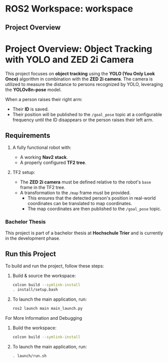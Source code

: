 # ROS2 Workspace: workspace

## Project Overview

# Project Overview: Object Tracking with YOLO and ZED 2i Camera

This project focuses on **object tracking** using the **YOLO (You Only Look Once)** algorithm in combination with the **ZED 2i camera**. The camera is utilized to measure the distance to persons recognized by YOLO, leveraging the **YOLOv8n-pose** model.

When a person raises their right arm:
- Their **ID** is saved.
- Their position will be published to the `/goal_pose` topic at a configurable frequency until the ID disappears or the person raises their left arm.

## Requirements

1. A fully functional robot with:
   - A working **Nav2 stack**.
   - A properly configured **TF2 tree**.

2. TF2 setup:
   - The **ZED 2i camera** must be defined relative to the robot's `base` frame in the TF2 tree.
   - A transformation to the `/map` frame must be provided. 
     - This ensures that the detected person's position in real-world coordinates can be translated to map coordinates.
     - The map coordinates are then published to the `/goal_pose` topic.

### Bachelor Thesis

This project is part of a bachelor thesis at **Hochschule Trier** and is currently in the development phase. 

  
## Run this Project

To build and run the project, follow these steps:

1. Build & source the workspace:
   ```bash
   colcon build --symlink-install
   . install/setup.bash
   ```
   
2. To launch the main application, run:
   ```bash
   ros2 launch main main_launch.py
   ```

For More Information and Debugging

1. Build the workspace:
   ```bash
   colcon build --symlink-install
   ```
2. To launch the main application, run: 
   ```bash
   . launch/run.sh
   ```



